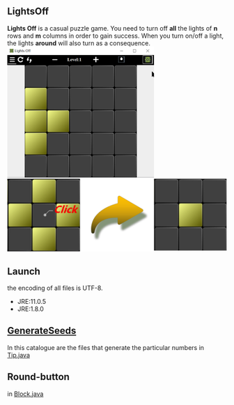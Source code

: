 LightsOff
----------

**Lights Off** is a casual puzzle game.
You need to turn off **all** the lights of **n** rows and **m** columns in order to gain success.
When you turn on/off a light, the lights **around** will also turn as a consequence.
</br>
![Example](./code/src/resources/example.png)
</br>
![Operate](./code/src/resources/shot.png)

Launch
----------
the encoding of all files is UTF-8.
- JRE:11.0.5 
- JRE:1.8.0 

[GenerateSeeds](./code/GenerateSeeds)
----------
In this catalogue are the files that generate the particular numbers in [Tip.java](./code/src/LightsOff/Tip.java) 

Round-button
----------
in [Block.java](./code/src/LightsOff/Block.java)

